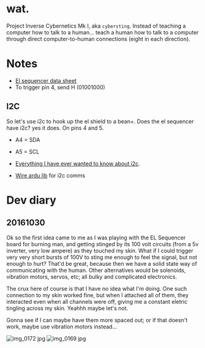 # wat.

Project Inverse Cybernetics Mk I, aka `cybersting`. Instead of teaching a computer how to talk to a human... teach a human how to talk to a computer through direct computer-to-human connections (eight in each direction).

# Notes

* [El sequencer data sheet](http://cdn.sparkfun.com/datasheets/Components/EL/SparkFun_EL_Sequencer_v23.pdf)
* To trigger pin 4, send H (01001000)

## I2C

So let's use i2c to hook up the el shield to a bean+. Does the el sequencer have i2c? yes it does. On pins 4 and 5.

* A4 = SDA 
* A5 = SCL

* [Everything I have ever wanted to know about i2c](https://learn.sparkfun.com/tutorials/i2c).
* [Wire ardu lib](https://www.arduino.cc/en/Reference/Wire) for i2c comms

# Dev diary

## 20161030

Ok so the first idea came to me as I was playing with the EL Sequencer board for burning man, and getting stinged by its 100 volt circuits (from a 5v inverter, very low ampere) as they touched my skin. What if I could trigger very very short bursts of 100V to sting me enough to feel the signal, but not enough to hurt? That'd be great, because then we have a solid state way of communicating with the human. Other alternatives would be solenoids, vibration motors, servos, etc; all bulky and complicated electronics.

The crux here of course is that I have no idea what I'm doing. One such connection to my skin worked fine, but when I attached all of them, they interacted even when all channels were off, giving me a constant eletric tingling across my skin. Yeahhh maybe let's not.

Gonna see if I can maybe have them more spaced out; or if that doesn't work, maybe use vibration motors instead...

![img_0172 jpg](https://cloud.githubusercontent.com/assets/34791/19842635/0bde4634-9ed8-11e6-8ad3-8e1afc0937d3.jpeg)
![img_0169 jpg](https://cloud.githubusercontent.com/assets/34791/19842636/0be0825a-9ed8-11e6-96b6-9733080a1f49.jpeg)

